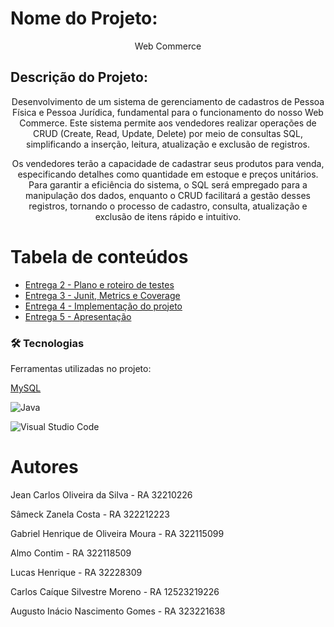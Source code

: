 # Nome do Projeto: 
<p align="center">Web Commerce</p>

## Descrição do Projeto:
<p align="center">Desenvolvimento de um sistema de gerenciamento de cadastros de Pessoa Física e Pessoa Jurídica, fundamental para o funcionamento do nosso Web Commerce. Este sistema permite aos vendedores realizar operações de CRUD (Create, Read, Update, Delete) por meio de consultas SQL, simplificando a inserção, leitura, atualização e exclusão de registros.</p>

<p align="center">Os vendedores terão a capacidade de cadastrar seus produtos para venda, especificando detalhes como quantidade em estoque e preços unitários. Para garantir a eficiência do sistema, o SQL será empregado para a manipulação dos dados, enquanto o CRUD facilitará a gestão desses registros, tornando o processo de cadastro, consulta, atualização e exclusão de itens rápido e intuitivo.</p>

Tabela de conteúdos
=================

   * [Entrega 2 -  Plano e roteiro de testes](https://github.com/Bit-Tech-Titans/Entrega-2-Plano-e-Roteiro-de-Testes)
   * [Entrega 3 - Junit,  Metrics e Coverage](https://github.com/Bit-Tech-Titans/Entrega-3-Junit-Metrics-e-Coverage)
   * [Entrega 4 -  Implementação do projeto](https://github.com/Bit-Tech-Titans/Entrega-4-Implementacao-do-Projeto)
   * [Entrega 5 - Apresentação](https://github.com/Bit-Tech-Titans/Entrega-5-Apresentacao)


### 🛠 Tecnologias

Ferramentas utilizadas no projeto:

[MySQL](https://img.shields.io/badge/mysql-%2300f.svg?style=for-the-badge&logo=mysql&logoColor=white)

![Java](https://img.shields.io/badge/Java-000?style=for-the-badge&logo=java)

![Visual Studio Code](https://img.shields.io/badge/Visual%20Studio%20Code-0078d7.svg?style=for-the-badge&logo=visual-studio-code&logoColor=white)

# Autores

Jean Carlos Oliveira da Silva - RA 32210226

Sâmeck Zanela Costa - RA 322212223

Gabriel Henrique de Oliveira Moura - RA 322115099

Almo Contim - RA 322118509

Lucas Henrique - RA 32228309

Carlos Caíque Silvestre Moreno - RA 12523219226

Augusto Inácio Nascimento Gomes - RA 323221638



